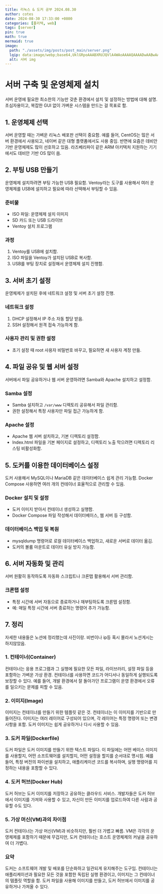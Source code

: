 ```yaml
---
title: 리눅스 & 도커 공부 2024.08.30
author: cotes
date: 2024-08-30 17:33:00 +0800
categories: [폴리텍, web]
tags: [server]
pin: true
math: true
mermaid: true
image:
  path: "./assets/img/posts/post_main/server.png"
  lqip: data:image/webp;base64,UklGRpoAAABXRUJQVlA4WAoAAAAQAAAADwAABwAAQUxQSDIAAAARL0AmbZurmr57yyIiqE8oiG0bejIYEQTgqiDA9vqnsUSI6H+oAERp2HZ65qP/VIAWAFZQOCBCAAAA8AEAnQEqEAAIAAVAfCWkAALp8sF8rgRgAP7o9FDvMCkMde9PK7euH5M1m6VWoDXf2FkP3BqV0ZYbO6NA/VFIAAAA
  alt: 서버 img 
---
```


# 서버 구축 및 운영체제 설치

서버 운영에 필요한 최소한의 기능만 갖춘 환경에서 설치 및 설정하는 방법에 대해 설명. 초심자용이고, 복잡한 GUI 없이 가벼운 시스템을 만드는 걸 목표로 함.

## 1. 운영체제 선택

서버 운영할 때는 가벼운 리눅스 배포판 선택이 중요함. 예를 들어, CentOS는 많은 서버 환경에서 사용되고, 네이버 같은 대형 플랫폼에서도 사용 중임. 반면에 요즘은 데비안 기반 운영체제도 많이 선호하고 있음. 라즈베리파이 같은 ARM 아키텍처 지원하는 기기에서도 데비안 기반 OS 많이 씀.

## 2. 부팅 USB 만들기

운영체제 설치하려면 부팅 가능한 USB 필요함. Ventoy라는 도구를 사용해서 여러 운영체제를 USB에 설치하고 필요에 따라 선택해서 부팅할 수 있음.

### 준비물
- ISO 파일: 운영체제 설치 이미지
- SD 카드 또는 USB 드라이브
- Ventoy 설치 프로그램

### 과정
1. Ventoy를 USB에 설치함.
2. ISO 파일을 Ventoy가 설치된 USB로 복사함.
3. USB를 부팅 장치로 설정해서 운영체제 설치 진행함.

## 3. 서버 초기 설정

운영체제가 설치된 후에 네트워크 설정 및 서버 초기 설정 진행.

### 네트워크 설정
1. DHCP 설정해서 IP 주소 자동 할당 받음.
2. SSH 설정해서 원격 접속 가능하게 함.

### 사용자 관리 및 권한 설정
- 초기 설정 때 root 사용자 비밀번호 바꾸고, 필요하면 새 사용자 계정 만듦.

## 4. 파일 공유 및 웹 서버 설정

서버에서 파일 공유하거나 웹 서버 운영하려면 Samba와 Apache 설치하고 설정함.

### Samba 설정
- Samba 설치하고 `/var/www` 디렉토리 공유해서 파일 관리함.
- 권한 설정해서 특정 사용자만 파일 접근 가능하게 함.

### Apache 설정
- Apache 웹 서버 설치하고, 기본 디렉토리 설정함.
- Index.html 파일을 기본 페이지로 설정하고, 디렉토리 노출 막으려면 디렉토리 리스팅 비활성화함.

## 5. 도커를 이용한 데이터베이스 설정

도커 사용해서 MySQL이나 MariaDB 같은 데이터베이스 쉽게 관리 가능함. Docker Compose 사용하면 여러 개의 컨테이너 효율적으로 관리할 수 있음.

### Docker 설치 및 설정
- 도커 이미지 받아서 컨테이너 생성하고 실행함.
- Docker Compose 파일 작성해서 데이터베이스, 웹 서버 등 구성함.

### 데이터베이스 백업 및 복원
- mysqldump 명령어로 로컬 데이터베이스 백업하고, 새로운 서버로 데이터 옮김.
- 도커의 볼륨 마운트로 데이터 유실 방지 가능함.

## 6. 서버 자동화 및 관리

서버 원활히 동작하도록 자동화 스크립트나 크론탭 활용해서 서버 관리함.

### 크론탭 설정
- 특정 시간에 서버 자동으로 종료하거나 재부팅하도록 크론탭 설정함.
- 예: 매일 특정 시간에 서버 종료하는 명령어 추가 가능함.

## 7. 정리

자세한 내용들은 노션에 정리했는데 사진이랑. 비번이나 ip등 혹시 몰라서 노션게시는 하지않았음.

### 1. **컨테이너(Container)**

컨테이너는 응용 프로그램과 그 실행에 필요한 모든 파일, 라이브러리, 설정 파일 등을 포함하는 가벼운 가상 환경. 컨테이너를 사용하면 코드가 어디서나 동일하게 실행되도록 보장할 수 있다. 예를 들어, 개발 환경에서 잘 돌아가던 프로그램이 운영 환경에서 오류를 일으키는 문제를 피할 수 있음.

### 2. **이미지(Image)**

이미지는 컨테이너를 만들기 위한 템플릿 같은 것. 컨테이너는 이 이미지를 기반으로 만들어진다. 이미지는 여러 레이어로 구성되어 있으며, 각 레이어는 특정 명령어 또는 변경 사항을 포함. 도커 이미지는 쉽게 공유하거나 다시 사용할 수 있음.

### 3. **도커 파일(Dockerfile)**

도커 파일은 도커 이미지를 만들기 위한 텍스트 파일다. 이 파일에는 어떤 베이스 이미지를 사용할지, 어떤 소프트웨어를 설치할지, 어떤 설정을 할지를 순서대로 명시힘. 예를 들어, 특정 버전의 파이썬을 설치하고, 애플리케이션 코드를 복사하며, 실행 명령어를 지정하는 내용을 포함할 수 있다.

### 4. **도커 허브(Docker Hub)**

도커 허브는 도커 이미지를 저장하고 공유하는 클라우드 서비스. 개발자들은 도커 허브에서 이미지를 가져와 사용할 수 있고, 자신이 만든 이미지를 업로드하여 다른 사람과 공유할 수도 있다.

### 5. **가상 머신(VM)과의 차이점**

도커 컨테이너는 가상 머신(VM)과 비슷하지만, 훨씬 더 가볍고 빠름. VM은 각각의 운영체제를 포함하기 때문에 무겁지만, 도커 컨테이너는 호스트 운영체제의 커널을 공유하여 더 가볍다.

### 요약

도커는 소프트웨어 개발 및 배포를 단순화하고 일관되게 유지해주는 도구임. 컨테이너는 애플리케이션과 필요한 모든 것을 포함한 독립된 실행 환경이고, 이미지는 그 컨테이너의 템플릿 역할을 함. 도커 파일을 사용해 이미지를 만들고, 도커 허브에서 이미지를 공유하거나 가져올 수 있다.

